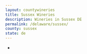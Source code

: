```yaml
---
layout: countywineries
title: Sussex Wineries
description: Wineries in Sussex DE
permalink: /delaware/sussex/
county: sussex
state: de
---
```

-
